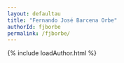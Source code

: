 ```yaml
---
layout: defaultau
title: "Fernando José Barcena Orbe"
authorId: fjborbe
permalink: /fjborbe/
---
```

{% include loadAuthor.html %}
<script>
    $(document).ready(function(){
        showAuthorBio('{{ page.authorId }}');
   });
</script>

